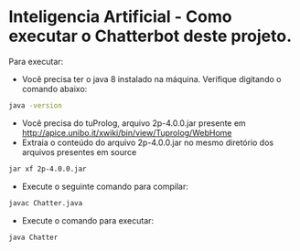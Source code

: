 # Inteligencia Artificial - Como executar o Chatterbot deste projeto.

Para executar:
- Você precisa ter o java 8 instalado na máquina. Verifique digitando o comando abaixo:
```sh
java -version
```
- Você precisa do tuProlog, arquivo 2p-4.0.0.jar presente em  http://apice.unibo.it/xwiki/bin/view/Tuprolog/WebHome
- Extraia o conteúdo do arquivo 2p-4.0.0.jar no mesmo diretório dos arquivos presentes em source
```sh
jar xf 2p-4.0.0.jar
```
- Execute o seguinte comando para compilar:
```sh
javac Chatter.java
```
- Execute o comando para executar:
```sh
java Chatter
```
